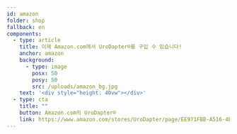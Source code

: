 ```yaml
---
id: amazon
folder: shop
fallback: en
components:
  - type: article
    title: 이제 Amazon.com에서 UroDapter®를 구입 수 있습니다!
    anchor: amazon
    background:
      - type: image
        posx: 50
        posy: 50
        src: /uploads/amazon_bg.jpg
    text: '<div style="height: 40vw"></div>'
  - type: cta
    title: ""
    button: Amazon.com의 UroDapter®
    link: https://www.amazon.com/stores/UroDapter/page/EE971FBB-A516-4E98-A2CD-2B62117F088A
---
```


